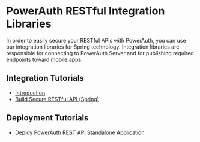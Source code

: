 # PowerAuth RESTful Integration Libraries

In order to easily secure your RESTful APIs with PowerAuth, you can use our integration libraries for Spring technology. Integration libraries are responsible for connecting to PowerAuth Server and for publishing required endpoints toward mobile apps.

## Integration Tutorials

- [Introduction](./Introduction.md)
- [Build Secure RESTful API (Spring)](./RESTful-API-for-Spring.md)

## Deployment Tutorials

- [Deploy PowerAuth REST API Standalone Application](./Deploying-PowerAuth-Standard-RESTful-API.md)
